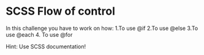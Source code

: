 # SCSS Flow of control

In this challenge you have to work on how:
1.To use @if
2.To use @else
3.To use @each
4. To use @for

Hint: Use SCSS documentation!
